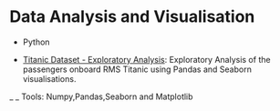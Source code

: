# Data Analysis and Visualisation
>   
- Python

- [Titanic Dataset - Exploratory Analysis](https://github.com/GummaSudeep/EDA-Exploratory-Data-Analysis/blob/master/Basic_Exploratory%20Data%20Analysis(EDA).ipynb): Exploratory Analysis of the passengers onboard RMS Titanic using Pandas and Seaborn visualisations.




_ _ Tools: Numpy,Pandas,Seaborn and Matplotlib

